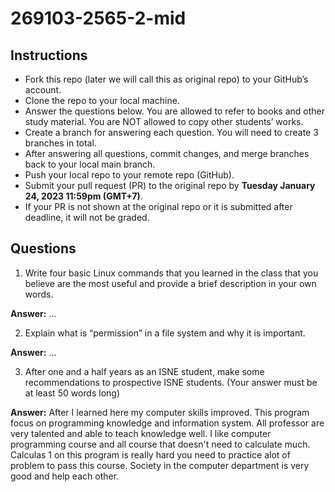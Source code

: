 # 269103-2565-2-mid

## Instructions

- Fork this repo (later we will call this as original repo) to your GitHub’s account. 
- Clone the repo to your local machine.
- Answer the questions below. You are allowed to refer to books and other study material. You are NOT allowed to copy other students’ works. 
- Create a branch for answering each question. You will need to create 3 branches in total.
- After answering all questions, commit changes, and merge branches back to your local main branch.
- Push your local repo to your remote repo (GitHub).
- Submit your pull request (PR) to the original repo by **Tuesday January 24, 2023 11:59pm (GMT+7)**.
- If your PR is not shown at the original repo or it is submitted after deadline, it will not be graded.

## Questions

1. Write four basic Linux commands that you learned in the class that you believe are the most useful and provide a brief description in your own words. 

**Answer:** ...

2. Explain what is “permission” in a file system and why it is important.

**Answer:** ...

3. After one and a half years as an ISNE student, make some recommendations to prospective ISNE students. (Your answer must be at least 50 words long)

**Answer:** After I learned here my computer skills improved. This program focus on programming knowledge and information system. All professor are very talented and able to teach knowledge well. I like computer programming course and all course that doesn't need to calculate much. Calculas 1 on this program is really hard you need to practice alot of problem to pass this course. Society in the computer department is very good and help each other.

